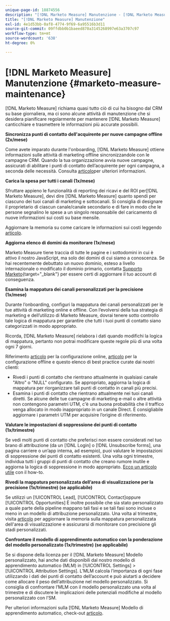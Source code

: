 ```yaml
---
unique-page-id: 18874556
description: "[!DNL Marketo Measure] Manutenzione - [!DNL Marketo Measure] - Documentazione del prodotto"
title: "[!DNL Marketo Measure] Manutenzione"
exl-id: 4e1d53bb-0af8-4774-9f69-6a95516b3d11
source-git-commit: 09ffdbb0b1baeed870a3145268997e63a3707c97
workflow-type: tm+mt
source-wordcount: '638'
ht-degree: 0%

---
```


# [!DNL Marketo Measure] Manutenzione {#marketo-measure-maintenance}

[!DNL Marketo Measure] richiama quasi tutto ciò di cui ha bisogno dal CRM su base giornaliera, ma ci sono alcune attività di manutenzione che si desidera pianificare regolarmente per mantenere [!DNL Marketo Measure] canticchiare e trasmettere le informazioni più accurate possibili.

**Sincronizza punti di contatto dell&#39;acquirente per nuove campagne offline (2x/mese)**

Come avete imparato durante l&#39;onboarding, [!DNL Marketo Measure] ottiene informazioni sulle attività di marketing offline sincronizzandole con le campagne CRM. Quando la tua organizzazione avvia nuove campagne, assicurati di abilitare i punti di contatto dell’acquirente per ogni campagna, a seconda delle necessità. Consulta [articolo](/help/channel-tracking-and-setup/offline-channels/syncing-offline-campaigns.md)per ulteriori informazioni.

**Carica la spesa per tutti i canali (1x/mese)**

Sfruttare appieno le funzionalità di reporting dei ricavi e del ROI per[!DNL Marketo Measure], devi dire [!DNL Marketo Measure] quanto spendi per ciascuno dei tuoi canali di marketing e sottocanali. Si consiglia di designare il proprietario di ciascun canale/canale secondario e di fare in modo che le persone segnalino le spese a un singolo responsabile del caricamento di nuove informazioni sui costi su base mensile.

Aggiornare la memoria su come caricare le informazioni sui costi leggendo [articolo](/help/marketing-spend/spend-management/marketing-channel-costs.md).

**Aggiorna elenco di domini da monitorare (1x/mese)**

Marketo Measure tiene traccia di tutte le pagine e i sottodomini in cui è attivo il nostro JavaScript, ma solo dei domini di cui siamo a conoscenza. Se hai recentemente debuttato un nuovo dominio, esteso a livello internazionale o modificato il dominio primario, contatta [Supporto Marketo](https://nation.marketo.com/t5/support/ct-p/Support){target="_blank"} per essere certi di aggiornare il tuo account di conseguenza.

**Esamina la mappatura dei canali personalizzati per la precisione (1x/mese)**

Durante l’onboarding, configuri la mappatura dei canali personalizzati per le tue attività di marketing online e offline. Con l’evolversi della tua strategia di marketing e dell’utilizzo di Marketo Measure, dovrai tenere sotto controllo tale logica di mappatura per garantire che tutti i tuoi punti di contatto siano categorizzati in modo appropriato.

Ricorda, [!DNL Marketo Measure] rielabora i dati quando modifichi la logica di mappatura, pertanto non potrai modificare queste regole più di una volta ogni 7 giorni.

Riferimento [articolo](/help/channel-tracking-and-setup/online-channels/online-custom-channel-setup.md) per la configurazione online, [articolo](/help/channel-tracking-and-setup/offline-channels/offline-custom-channel-setup.md) per la configurazione offline e questo elenco di best practice curate dai nostri clienti:

* Rivedi i punti di contatto che rientrano attualmente in qualsiasi canale &quot;Altro&quot; o &quot;NULL&quot; configurato. Se appropriato, aggiorna la logica di mappatura per riorganizzare tali punti di contatto in canali più precisi.
* Esamina i punti di contatto che rientrano attualmente nei tuoi canali diretti. Se alcune delle tue campagne di marketing e-mail o altre attività non contengono parametri UTM, c&#39;è una buona probabilità che il traffico venga allocato in modo inappropriato in un canale Direct. È consigliabile aggiornare i parametri UTM per acquisire l’origine di riferimento.

**Valutare le impostazioni di soppressione dei punti di contatto (1x/trimestre)**

Se vedi molti punti di contatto che preferisci non essere considerati nel tuo brano di attribuzione (da un [!DNL Login] o [!DNL Unsubscribe forms], una pagina carriere o un’app interna, ad esempio), puoi valutare le impostazioni di soppressione dei punti di contatto esistenti. Una volta ogni trimestre, individua tutti i gruppi di punti di contatto che creano rumore inutile e aggiorna la logica di soppressione in modo appropriato. [Ecco un articolo utile](/help/advanced-marketo-measure-features/touchpoint-settings/touchpoint-removal-and-touchpoint-suppression.md)  con il how-to.

**Rivedi la mappatura personalizzata dell’area di visualizzazione per la precisione (1x/trimestre) (se applicabile)**

Se utilizzi un [!UICONTROL Lead], [!UICONTROL Contact]oppure [!UICONTROL Opportunities] È inoltre possibile che sia stato personalizzato a quale parte della pipeline mappano tali fasi e se tali fasi sono incluse o meno in un modello di attribuzione personalizzato. Una volta al trimestre, visita [articolo](/help/advanced-marketo-measure-features/custom-attribution-models/custom-attribution-model-and-setup.md) per aggiornare la memoria sulla mappatura personalizzata dell&#39;area di visualizzazione e assicurarsi di monitorare con precisione gli stadi personalizzati.

**Confrontare il modello di apprendimento automatico con la ponderazione del modello personalizzato (1x/trimestre) (se applicabile)**

Se si dispone della licenza per il [!DNL Marketo Measure] Modello personalizzato, hai anche dati disponibili dal nostro modello di apprendimento automatico (MLM) in [!UICONTROL Settings] > [!UICONTROL Attribution Settings]. L’MLM calcola l’importanza di ogni fase utilizzando i dati dei punti di contatto dell’account e può aiutarti a decidere come allocare il peso dell’attribuzione nel modello personalizzato. Si consiglia di confrontare l’MLM con il modello personalizzato una volta al trimestre e di discutere le implicazioni delle potenziali modifiche al modello personalizzato con l’SM.

Per ulteriori informazioni sulla [!DNL Marketo Measure] Modello di apprendimento automatico, check-out [articolo](/help/advanced-marketo-measure-features/custom-attribution-models/machine-learning-model-faq.md).
